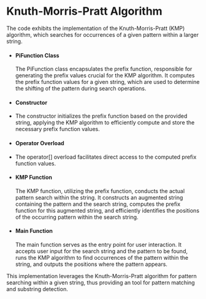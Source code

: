 # Knuth-Morris-Pratt Algorithm

The code exhibits the implementation of the Knuth-Morris-Pratt (KMP) algorithm, which searches for occurrences of a given pattern within a larger string.

* #### PiFunction Class

  The PiFunction class encapsulates the prefix function, responsible for generating the prefix values crucial for the KMP algorithm. It computes the prefix function values for a given string, which are used to determine the shifting of the pattern during search operations.

* #### Constructor
- The constructor initializes the prefix function based on the provided string, applying the KMP algorithm to efficiently compute and store the necessary prefix function values.

* #### Operator Overload
- The operator[] overload facilitates direct access to the computed prefix function values.

* #### KMP Function

  The KMP function, utilizing the prefix function, conducts the actual pattern search within the string. It constructs an augmented string containing the pattern and the search string, computes the prefix function for this augmented string, and efficiently identifies the positions of the occurring pattern within the search string.

* #### Main Function

  The main function serves as the entry point for user interaction. It accepts user input for the search string and the pattern to be found, runs the KMP algorithm to find occurrences of the pattern within the string, and outputs the positions where the pattern appears.

This implementation leverages the Knuth-Morris-Pratt algorithm for pattern searching within a given string, thus providing an tool for pattern matching and substring detection.
